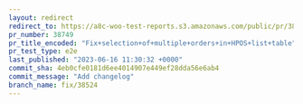 ```yaml
---
layout: redirect
redirect_to: https://a8c-woo-test-reports.s3.amazonaws.com/public/pr/38749/e2e/index.html
pr_number: 38749
pr_title_encoded: "Fix+selection+of+multiple+orders+in+HPOS+list+table"
pr_test_type: e2e
last_published: "2023-06-16 11:30:32 +0000"
commit_sha: 4eb0cfe0181d6ee4014907e449ef28dda56e6ab4
commit_message: "Add changelog"
branch_name: fix/38524
---
```

